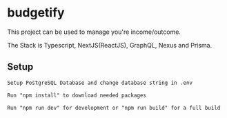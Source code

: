 # budgetify

This project can be used to manage you're income/outcome.

The Stack is Typescript, NextJS(ReactJS), GraphQL, Nexus and Prisma.

## Setup

```Markdown
Setup PostgreSQL Database and change database string in .env

Run "npm install" to download needed packages

Run "npm run dev" for development or "npm run build" for a full build

```
